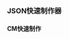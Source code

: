 <script setup>
import FromToJson from './.vitepress/components/FromToJson.vue';
</script>
### JSON快速制作器
#### CM快速制作
<FromToJson />